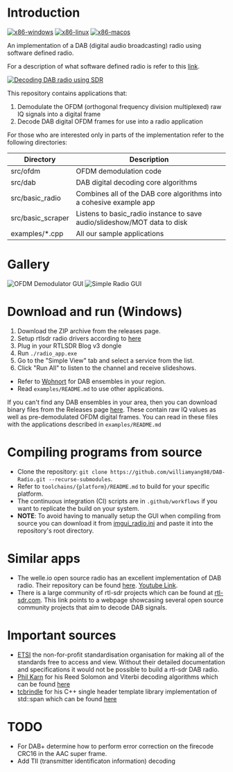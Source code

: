 # Introduction
[![x86-windows](https://github.com/williamyang98/DAB-Radio/actions/workflows/x86-windows.yml/badge.svg)](https://github.com/williamyang98/DAB-Radio/actions/workflows/x86-windows.yml)
[![x86-linux](https://github.com/williamyang98/DAB-Radio/actions/workflows/x86-linux.yml/badge.svg)](https://github.com/williamyang98/DAB-Radio/actions/workflows/x86-linux.yml)
[![x86-macos](https://github.com/williamyang98/DAB-Radio/actions/workflows/x86-macos.yml/badge.svg)](https://github.com/williamyang98/DAB-Radio/actions/workflows/x86-macos.yml)

An implementation of a DAB (digital audio broadcasting) radio using software defined radio. 

For a description of what software defined radio is refer to this [link](https://www.rtl-sdr.com/about-rtl-sdr/). 

[![Decoding DAB radio using SDR](http://img.youtube.com/vi/4bb0FQFrgE8/0.jpg)](http://youtu.be/4bb0FQFrgE8 "Decoding DAB radio using SDR")

This repository contains applications that:
1. Demodulate the OFDM (orthogonal frequency division multiplexed) raw IQ signals into a digital frame
2. Decode DAB digital OFDM frames for use into a radio application

For those who are interested only in parts of the implementation refer to the following directories:

| Directory | Description |
| --- | --- |
| src/ofdm          | OFDM demodulation code |
| src/dab           | DAB digital decoding core algorithms |
| src/basic_radio   | Combines all of the DAB core algorithms into a cohesive example app |
| src/basic_scraper | Listens to basic_radio instance to save audio/slideshow/MOT data to disk |
| examples/*.cpp    | All our sample applications |

# Gallery
![OFDM Demodulator GUI](docs/gallery/ofdm_demodulator_gui.png)
![Simple Radio GUI](docs/gallery/simple_radio_gui.png)

# Download and run (Windows)
1. Download the ZIP archive from the releases page. 
2. Setup rtlsdr radio drivers according to [here](https://www.rtl-sdr.com/rtl-sdr-quick-start-guide/)
3. Plug in your RTLSDR Blog v3 dongle
4. Run ```./radio_app.exe```
5. Go to the "Simple View" tab and select a service from the list. 
6. Click "Run All" to listen to the channel and receive slideshows.

- Refer to [Wohnort](http://www.wohnort.org/dab/) for DAB ensembles in your region.
- Read ```examples/README.md``` to use other applications.

If you can't find any DAB ensembles in your area, then you can download binary files from the Releases page [here](https://github.com/williamyang98/DAB-Radio/releases/tag/raw-iq-data). These contain raw IQ values as well as pre-demodulated OFDM digital frames. You can read in these files with the applications described in ```examples/README.md```

# Compiling programs from source
- Clone the repository: ```git clone https://github.com/williamyang98/DAB-Radio.git --recurse-submodules```.
- Refer to ```toolchains/{platform}/README.md``` to build for your specific platform.
- The continuous integration (CI) scripts are in ```.github/workflows``` if you want to replicate the build on your system.
- **NOTE**: To avoid having to manually setup the GUI when compiling from source you can download it from [imgui_radio.ini](https://github.com/williamyang98/DAB-Radio/releases/download/v1.0/imgui_radio.ini) and paste it into the repository's root directory.

# Similar apps
- The welle.io open source radio has an excellent implementation of DAB radio. Their repository can be found [here](https://github.com/albrechtl/welle.io). [Youtube Link](https://www.youtube.com/watch?v=IJcgdmud-AI). 
- There is a large community of rtl-sdr projects which can be found at [rtl-sdr.com](https://www.rtl-sdr.com/tag/dab/). This link points to a webpage showcasing several open source community projects that aim to decode DAB signals.

# Important sources
- [ETSI](https://www.etsi.org/standards) the non-for-profit standardisation organisation for making all of the standards free to access and view. Without their detailed documentation and specifications it would not be possible to build a rtl-sdr DAB radio.
- [Phil Karn](https://github.com/ka9q) for his Reed Solomon and Viterbi decoding algorithms which can be found [here](https://github.com/ka9q/libfec)
- [tcbrindle](https://github.com/tcbrindle) for his C++ single header template library implementation of std::span which can be found [here](https://github.com/tcbrindle/span)

# TODO
- For DAB+ determine how to perform error correction on the firecode CRC16 in the AAC super frame.
- Add TII (transmitter identificaton information) decoding
